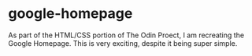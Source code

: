 # google-homepage
As part of the HTML/CSS portion of The Odin Proect, I am recreating the Google Homepage. This is very exciting, despite it being super simple.
